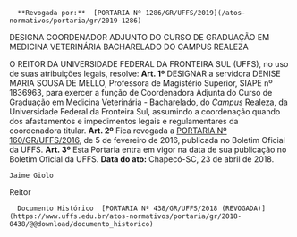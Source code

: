       **Revogada por:**  [PORTARIA Nº 1286/GR/UFFS/2019](/atos-normativos/portaria/gr/2019-1286) 

   DESIGNA COORDENADOR ADJUNTO DO CURSO DE GRADUAÇÃO EM MEDICINA VETERINÁRIA BACHARELADO DO CAMPUS REALEZA  

  O REITOR DA UNIVERSIDADE FEDERAL DA FRONTEIRA SUL (UFFS), no uso de suas atribuições legais, resolve:  **Art. 1º**  DESIGNAR a servidora DENISE MARIA SOUSA DE MELLO, Professora de Magistério Superior, SIAPE nº 1836963, para exercer a função de Coordenadora Adjunta do Curso de Graduação em Medicina Veterinária - Bacharelado, do *Campus*  Realeza, da Universidade Federal da Fronteira Sul, assumindo a coordenação quando dos afastamentos e impedimentos legais e regulamentares da coordenadora titular. **Art. 2º**  Fica revogada a [PORTARIA Nº 160/GR/UFFS/2016](https://www.uffs.edu.br/atos-normativos/portaria/gr/2016-0160), de 5 de fevereiro de 2016, publicada no Boletim Oficial da UFFS. **Art. 3º**  Esta Portaria entra em vigor na data de sua publicação no Boletim Oficial da UFFS.        **Data do ato:** Chapecó-SC, 23 de abril de 2018.   
 

    Jaime Giolo   
 Reitor 

      Documento Histórico  [PORTARIA Nº 438/GR/UFFS/2018 (REVOGADA)](https://www.uffs.edu.br/atos-normativos/portaria/gr/2018-0438/@@download/documento_historico)     
      